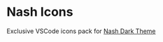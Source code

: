 # Nash Icons

Exclusive VSCode icons pack for [Nash Dark Theme](https://github.com/piscopancer/nash-dark-theme)

